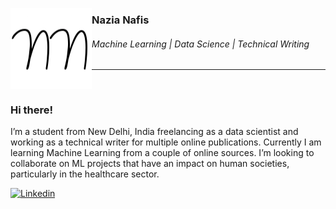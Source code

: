 <img
     align="left"
     alt="Nazia-Nafis-logo"
     src="https://github.com/nazianafis/nazianafis/blob/main/img/nn.png"
  />

### Nazia Nafis
###### Machine Learning | Data Science | Technical Writing

---
<br>

### Hi there!

I’m a student from New Delhi, India freelancing as a data scientist and working as a technical writer for multiple online publications. Currently I am learning Machine Learning from a couple of online sources.
I’m looking to collaborate on ML projects that have an impact on human societies, particularly in the healthcare sector.

<a href="https://www.linkedin.com/in/nazianafis/">
  <img
    alt="Linkedin"
    src="https://img.shields.io/badge/linkedin-0077B5?logo=linkedin&logoColor=white&style=for-the-badge"
  />
</a>
